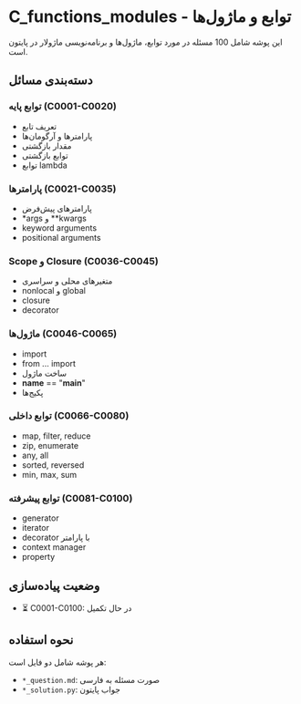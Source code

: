 # C_functions_modules - توابع و ماژول‌ها

این پوشه شامل 100 مسئله در مورد توابع، ماژول‌ها و برنامه‌نویسی ماژولار در پایتون است.

## دسته‌بندی مسائل

### توابع پایه (C0001-C0020)
- تعریف تابع
- پارامترها و آرگومان‌ها
- مقدار بازگشتی
- توابع بازگشتی
- توابع lambda

### پارامترها (C0021-C0035)
- پارامترهای پیش‌فرض
- *args و **kwargs
- keyword arguments
- positional arguments

### Scope و Closure (C0036-C0045)
- متغیرهای محلی و سراسری
- nonlocal و global
- closure
- decorator

### ماژول‌ها (C0046-C0065)
- import
- from ... import
- ساخت ماژول
- __name__ == "__main__"
- پکیج‌ها

### توابع داخلی (C0066-C0080)
- map, filter, reduce
- zip, enumerate
- any, all
- sorted, reversed
- min, max, sum

### توابع پیشرفته (C0081-C0100)
- generator
- iterator
- decorator با پارامتر
- context manager
- property

## وضعیت پیاده‌سازی
- ⏳ C0001-C0100: در حال تکمیل

## نحوه استفاده
هر پوشه شامل دو فایل است:
- `*_question.md`: صورت مسئله به فارسی
- `*_solution.py`: جواب پایتون
